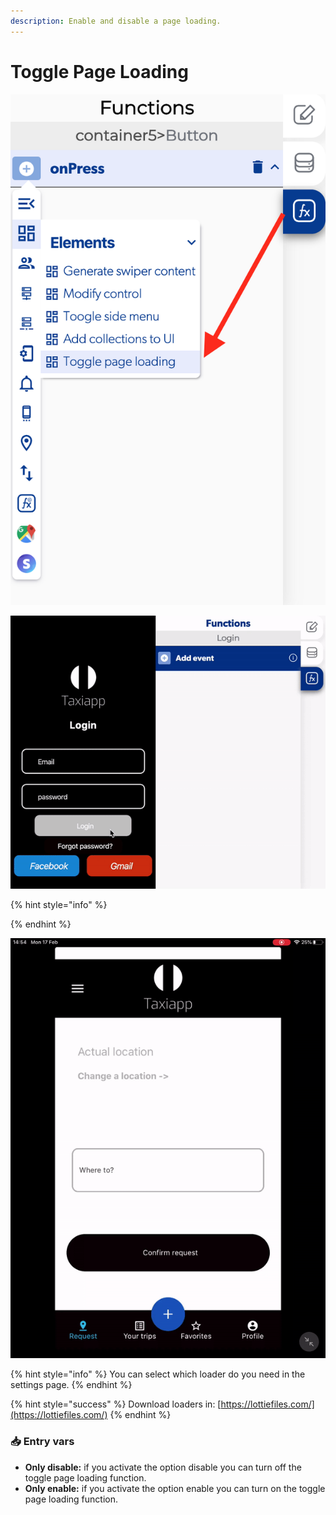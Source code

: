 ```yaml
---
description: Enable and disable a page loading.
---
```


# Toggle Page Loading

![](../../../.gitbook/assets/captura-de-pantalla-2020-02-10-a-la-s-10.28.28.png)

![](../../../.gitbook/assets/ezgif.com-video-to-gif-15.gif)

{% hint style="info" %}

{% endhint %}

![](../../../.gitbook/assets/ezgif.com-video-to-gif-13.gif)



{% hint style="info" %}
You can select which loader do you need in the settings page.
{% endhint %}

{% hint style="success" %}
Download loaders in: [https://lottiefiles.com/](https://lottiefiles.com/)
{% endhint %}

### 📥 Entry vars <a id="entry-vars"></a>

* **Only disable:**  if you activate the option disable you can turn off the toggle page loading function.
* **Only enable:** if you activate the option enable you can turn on the toggle page loading function.

